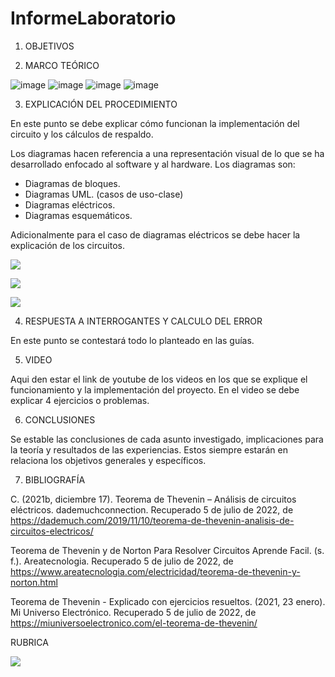 # InformeLaboratorio


1. OBJETIVOS




2. MARCO TEÓRICO 

![image](https://user-images.githubusercontent.com/105679480/177684188-690af6ec-d178-4e71-89d8-2c593f4b95f3.png)
![image](https://user-images.githubusercontent.com/105679480/177684260-528428a5-c0b4-47a6-a0cb-44c5de2c647a.png)
![image](https://user-images.githubusercontent.com/105679480/177684307-359bcdb2-46b8-477c-b24a-98a8a9c74209.png)
![image](https://user-images.githubusercontent.com/105679480/177684341-15149311-de88-4f79-bab7-194d47443665.png)




3. EXPLICACIÓN DEL PROCEDIMIENTO

En este punto se debe explicar cómo funcionan la implementación del circuito y los cálculos de respaldo.

Los diagramas hacen referencia a una representación visual de lo que se ha desarrollado enfocado al software y al hardware. Los diagramas son:
* Diagramas de bloques.
* Diagramas UML. (casos de uso-clase)
* Diagramas eléctricos.
* Diagramas esquemáticos.

Adicionalmente para el caso de diagramas eléctricos se debe hacer la explicación de los circuitos.

![](https://github.com/doalulema/Informe/blob/master/img/Diagrama1.jpg)

![](https://github.com/doalulema/Informe/blob/master/img/Diagrama2.jpg)

![](https://github.com/doalulema/Informe/blob/master/img/Diagrama4.jpg)


4. RESPUESTA A INTERROGANTES Y CALCULO DEL ERROR

En este punto se contestará todo lo planteado en las guías.

5. VIDEO

Aqui den estar el link de youtube de los videos en los que se explique el funcionamiento y la implementación del proyecto.
En el video se debe explicar 4 ejercicios o problemas.


6. CONCLUSIONES

Se estable las conclusiones de cada asunto investigado, implicaciones para la teoría y resultados de las experiencias. Estos siempre estarán en relaciona los objetivos generales y específicos.


7. BIBLIOGRAFÍA

C. (2021b, diciembre 17). Teorema de Thevenin – Análisis de circuitos eléctricos. dademuchconnection. Recuperado 5 de julio de 2022, de https://dademuch.com/2019/11/10/teorema-de-thevenin-analisis-de-circuitos-electricos/

Teorema de Thevenin y de Norton Para Resolver Circuitos Aprende Facil. (s. f.). Areatecnologia. Recuperado 5 de julio de 2022, de https://www.areatecnologia.com/electricidad/teorema-de-thevenin-y-norton.html

Teorema de Thevenin - Explicado con ejercicios resueltos. (2021, 23 enero). Mi Universo Electrónico. Recuperado 5 de julio de 2022, de https://miuniversoelectronico.com/el-teorema-de-thevenin/

RUBRICA

![](https://github.com/doalulema/InformeLaboratorio/blob/main/Laboratorio.png)
